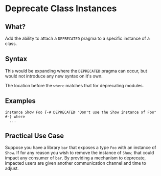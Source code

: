 # Deprecate Class Instances

## What?

Add the ability to attach a `DEPRECATED` pragma to a specific instance of a class.

## Syntax

This would be expanding where the `DEPRECATED` pragma can occur, but would not introduce any new
syntax on it's own.

The location before the `where` matches that for deprecating modules.

## Examples

```
instance Show Foo {-# DEPRECATED "Don't use the Show instance of Foo" #-} where
  ...
```

## Practical Use Case

Suppose you have a library `bar` that exposes a type `Foo` with an instance of `Show`. If for any
reason you wish to remove the instance of `Show`, that could impact any consumer of `bar`. By
providing a mechanism to deprecate, impacted users are given another communication channel and time
to adjust.
